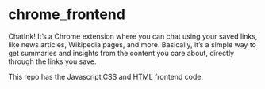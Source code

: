 # chrome_frontend

ChatInk! It’s a Chrome extension where you can chat using your saved links, like news articles, Wikipedia pages, and more. Basically, it’s a simple way to get summaries and insights from the content you care about, directly through the links you save.

This repo has the Javascript,CSS and HTML frontend code.